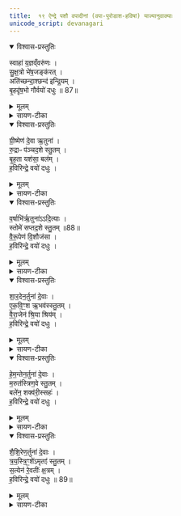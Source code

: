 ```yaml
---
title:  १९ ऐन्द्रे पशौ वपादीनां (वपा-पुरोडाश-हविषां) याज्यानुवाक्याः
unicode_script: devanagari
---
```



<details open><summary>विश्वास-प्रस्तुतिः</summary>

स्वाहा॑ य॒ज्ञव्ँवरु॑णः ।   
सु॒क्ष॒त्रो भे॑ष॒जङ्क॑रत् ।  
अति॑च्छन्दा॒श्छन्द॑ इन्द्रि॒यम् ।   
बृ॒हदृ॑ष॒भो गौर्वयो॑ दधुः ॥ 87॥  
</details>

<details><summary>मूलम्</summary>

स्वाहा॑ य॒ज्ञव्ँवरु॑णः ।   
सु॒क्ष॒त्रो भे॑ष॒जङ्क॑रत् ।  
अति॑च्छन्दा॒श्छन्द॑ इन्द्रि॒यम् ।   
बृ॒हदृ॑ष॒भो गौर्वयो॑ दधुः ॥ 87॥  
</details>

<details><summary>सायण-टीका</summary>

(SB) 1ऐन्द्रस्य पशोः प्रयाजयाज्या अष्टादशेऽभिहिताः । एकोनविंशे वपापुरोडाषहविषां याज्यानुवाक्या उच्यन्ते । तत्र वपायाः पूरोनुवाक्यामाह - वसन्ताख्येनर्तुदेवेन सहिता वसवो देवा इन्द्रे हविरिदं समर्प्यमाणं वय आयुष्यं च दधुः संपादितवन्तः । कीदृशं हविः? त्रिवृदाख्येन स्तोमेन स्तुतम् । तथा तेजसा तेजस्विना रथंतराख्येन साम्ना स्तुतम् ॥
</details>

<details open><summary>विश्वास-प्रस्तुतिः</summary>

ग्री॒ष्मेण॑ दे॒वा ऋ॒तुना॑ ।   
रु॒द्राᳶ प॑ञ्चद॒शे स्तु॒तम् ।  
बृ॒ह॒ता यश॑सा॒ बल॑म् ।  
ह॒विरिन्द्रे॒ वयो॑ दधुः ।  
</details>

<details><summary>मूलम्</summary>

ग्री॒ष्मेण॑ दे॒वा ऋ॒तुना॑ ।   
रु॒द्राᳶ प॑ञ्चद॒शे स्तु॒तम् ।  
बृ॒ह॒ता यश॑सा॒ बल॑म् ।  
ह॒विरिन्द्रे॒ वयो॑ दधुः ।  
</details>

<details><summary>सायण-टीका</summary>

2अथ वपाया याज्यामाह - ग्रीष्मर्तुमा सहिता इन्द्राः पञ्चदशस्तोमे यशस्विना बृहत्साम्ना स्तुतं बलकरं हविर्वयश्चेन्द्रे दधुः ॥
</details>

<details open><summary>विश्वास-प्रस्तुतिः</summary>

व॒र्षाभि॑र्ऋ॒तुना॑ऽऽदि॒त्याः ।  
स्तोमे॑ सप्तद॒शे स्तु॒तम् ॥88॥  
वै॒रू॒पेण॑ वि॒शौज॑सा ।  
ह॒विरिन्द्रे॒ वयो॑ दधुः ।  
</details>

<details><summary>मूलम्</summary>

व॒र्षाभि॑र्ऋ॒तुना॑ऽऽदि॒त्याः ।  
स्तोमे॑ सप्तद॒शे स्तु॒तम् ॥88॥  
वै॒रू॒पेण॑ वि॒शौज॑सा ।  
ह॒विरिन्द्रे॒ वयो॑ दधुः ।  
</details>

<details><summary>सायण-टीका</summary>

3अथ पुरोडाशस्य पुरोनुवाक्यामाह - वर्षर्तुना सहिता आदित्याः सप्तदशस्तोमे वैश्यानुग्राहकेण ओजस्विना वैरूपसाम्ना स्तुतं हविर्वयश्चेन्द्रे दधुः ॥
</details>

<details open><summary>विश्वास-प्रस्तुतिः</summary>

शा॒र॒देन॒र्तुना॑ दे॒वाः ।   
ए॒क॒वि॒ꣳ॒श ऋ॒भव॑स्स्तु॒तम् ।  
वै॒रा॒जेन॑ श्रि॒या श्रिय॑म् ।  
ह॒विरिन्द्रे॒ वयो॑ दधुः ।  
</details>

<details><summary>मूलम्</summary>

शा॒र॒देन॒र्तुना॑ दे॒वाः ।   
ए॒क॒वि॒ꣳ॒श ऋ॒भव॑स्स्तु॒तम् ।  
वै॒रा॒जेन॑ श्रि॒या श्रिय॑म् ।  
ह॒विरिन्द्रे॒ वयो॑ दधुः ।  
</details>

<details><summary>सायण-टीका</summary>

4अथ पुरोडाशस्य याज्पामाह - शरदृतुसहिता ऋभुनामका देवा एकविंशस्तोमे श्रिया श्रीप्रदेन वैराजेन साम्ना स्तुतं श्रियं श्रीप्रदं हविर्वयश्चेन्द्रे दधुः ॥
</details>

<details open><summary>विश्वास-प्रस्तुतिः</summary>

हे॒म॒न्तेन॒र्तुना॑ दे॒वाः ।  
म॒रुत॑स्त्रिण॒वे स्तु॒तम् ।  
बले॑न॒ शक्व॑री॒स्सहः॑ ।   
ह॒विरिन्द्रे॒ वयो॑ दधुः ।  
</details>

<details><summary>मूलम्</summary>

हे॒म॒न्तेन॒र्तुना॑ दे॒वाः ।  
म॒रुत॑स्त्रिण॒वे स्तु॒तम् ।  
बले॑न॒ शक्व॑री॒स्सहः॑ ।   
ह॒विरिन्द्रे॒ वयो॑ दधुः ।  
</details>

<details><summary>सायण-टीका</summary>

5अथ हविषः पुरोनुवाक्यामाह - हेमन्तर्तुसहिता मरुन्नामका देवाः त्रिणवस्तोमे बलेन बलप्रदेन शक्वरीः शक्वरसाम्ना स्तुतं सहो बलप्रदं हविर्वयश्चेन्द्रे दधुः ॥
</details>

<details open><summary>विश्वास-प्रस्तुतिः</summary>

शै॒शि॒रेण॒र्तुना॑ दे॒वाः ।  
त्र॒य॒स्त्रि॒ꣳ॒शे॑ऽमृतꣵ॑ स्तु॒तम् ।  
स॒त्येन॑ रे॒वतीः॑ क्ष॒त्रम् ।  
ह॒विरिन्द्रे॒ वयो॑ दधुः ॥ 89॥  
</details>

<details><summary>मूलम्</summary>

शै॒शि॒रेण॒र्तुना॑ दे॒वाः ।  
त्र॒य॒स्त्रि॒ꣳ॒शे॑ऽमृतꣵ॑ स्तु॒तम् ।  
स॒त्येन॑ रे॒वतीः॑ क्ष॒त्रम् ।  
ह॒विरिन्द्रे॒ वयो॑ दधुः ॥ 89॥  
</details>

<details><summary>सायण-टीका</summary>

6अथ हविषो याज्यामाह - शैशिरर्तुसहिता देवास्त्रयस्त्रिंशाख्ये स्तोमे सत्येन सत्यवाक्येन हेतुना रेवतीः रेवत्याख्येन साम्ना स्तुतं अमृतं अविनश्वरं क्षत्रं बलप्रदं हविर्वयश्चेन्द्रे दधुः ॥



इति श्रीमत्सायणाचार्यविरचिते माधवीये वेदार्थप्रकाशे कृष्णयजुर्वेदीयतैत्तिरीयब्राह्मणभाष्ये द्वितीयाष्टके षष्ठप्रपाठके एकोनविंशोऽनुवाकः ॥

</details>

